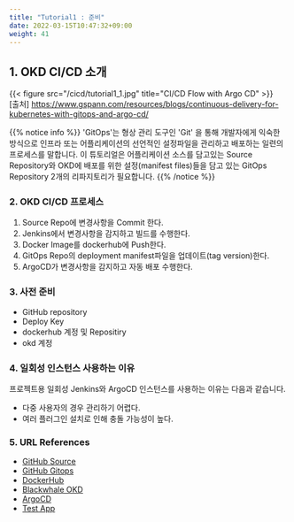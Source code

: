 ```yaml
---
title: "Tutorial1 : 준비"
date: 2022-03-15T10:47:32+09:00
weight: 41
---
```


## 1. OKD CI/CD 소개

{{< figure src="/cicd/tutorial1_1.jpg" title="CI/CD Flow with Argo CD" >}}   
[출처] https://www.gspann.com/resources/blogs/continuous-delivery-for-kubernetes-with-gitops-and-argo-cd/

{{% notice info %}}
'GitOps'는 형상 관리 도구인 'Git' 을 통해 개발자에게 익숙한 방식으로 인프라 또는 
어플리케이션의 선언적인 설정파일을 관리하고 배포하는 일련의 프로세스를 말합니다.
이 튜토리얼은 어플리케이션 소스를 담고있는 Source Repository와 OKD에 배포를 위한 설정(manifest files)들을 담고 있는 GitOps Repository 2개의 리파지토리가 필요합니다. 
{{% /notice %}}

### 2. OKD CI/CD 프로세스
1. Source Repo에 변경사항을 Commit 한다. 
2. Jenkins에서 변경사항을 감지하고 빌드를 수행한다. 
3. Docker Image를 dockerhub에 Push한다. 
4. GitOps Repo의 deployment manifest파일을 업데이트(tag version)한다. 
5. ArgoCD가 변경사항을 감지하고 자동 배포 수행한다. 

### 3. 사전 준비
- GitHub repository
- Deploy Key
- dockerhub 계정 및 Repositiry
- okd 계정

### 4. 일회성 인스턴스 사용하는 이유
프로젝트용 일회성 Jenkins와 ArgoCD 인스턴스를 사용하는 이유는 다음과 같습니다. 
- 다중 사용자의 경우 관리하기 어렵다.  
- 여러 플러그인 설치로 인해 충돌 가능성이 높다. 

### 5. URL References
- [GitHub Source](https://github.com/bluewhale-users/okd-tutorial1-src)  
- [GitHub Gitops](https://github.com/bluewhale-users/okd-tutorial1-gitops)  
- [DockerHub](https://hub.docker.com/)  
- [Blackwhale OKD](https://console-openshift-console.apps.blackwhale.cloud.hancom.com)  
- [ArgoCD](https://argocd-sample-server-okd-tutorial.apps.blackwhale.cloud.hancom.com/)  
- [Test App](http://blog-frontend-okd-tutorial.apps.blackwhale.cloud.hancom.com/)

